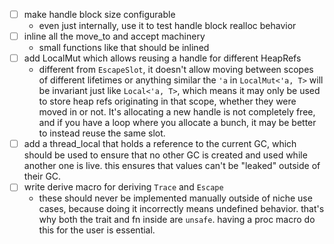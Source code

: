 - [ ] make handle block size configurable
  - even just internally, use it to test handle block realloc behavior
- [ ] inline all the move_to and accept machinery
  - small functions like that should be inlined
- [ ] add LocalMut which allows reusing a handle for different HeapRefs
  - different from `EscapeSlot`, it doesn't allow moving between scopes of different lifetimes or anything similar
    the `'a` in `LocalMut<'a, T>` will be invariant just like `Local<'a, T>`, which means it may only be used to
    store heap refs originating in that scope, whether they were moved in or not.
    It's allocating a new handle is not completely free, and if you have a loop where you allocate a bunch, it may
    be better to instead reuse the same slot. 
- [ ] add a thread_local that holds a reference to the current GC, which should be used to ensure that no other GC is created and used while another one is live. this ensures that values can't be "leaked" outside of their GC.
- [ ] write derive macro for deriving `Trace` and `Escape`
  - these should never be implemented manually outside of niche use cases, because doing it incorrectly means
    undefined behavior. that's why both the trait and fn inside are `unsafe`.
    having a proc macro do this for the user is essential.
